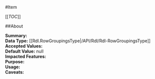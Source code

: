 #Item

[[_TOC_]]

##About

**Summary:**   
**Data Type:** [[Rdl.RowGroupingsType|/API/Rdl/Rdl-RowGroupingsType]]  
**Accepted Values:**   
**Default Value:** null  
**Impacted Features:**   
**Purpose:**   
**Usage:**   
**Caveats:**   

